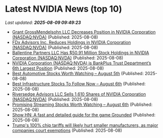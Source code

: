 # Latest NVIDIA News (top 10)
_Last updated: **2025-08-09 09:49:23**_

- [Grant GrossMendelsohn LLC Decreases Position in NVIDIA Corporation (NASDAQ:NVDA)](https://www.etfdailynews.com/2025/08/08/grant-grossmendelsohn-llc-decreases-position-in-nvidia-corporation-nasdaqnvda/) (Published: 2025-08-08)
- [FDx Advisors Inc. Reduces Holdings in NVIDIA Corporation (NASDAQ:NVDA)](https://www.etfdailynews.com/2025/08/08/fdx-advisors-inc-reduces-holdings-in-nvidia-corporation-nasdaqnvda/) (Published: 2025-08-08)
- [Ballentine Partners LLC Has $50.91 Million Stock Holdings in NVIDIA Corporation (NASDAQ:NVDA)](https://www.etfdailynews.com/2025/08/08/ballentine-partners-llc-has-50-91-million-stock-holdings-in-nvidia-corporation-nasdaqnvda/) (Published: 2025-08-08)
- [NVIDIA Corporation (NASDAQ:NVDA) is BankPlus Trust Department’s 6th Largest Position](https://www.etfdailynews.com/2025/08/08/nvidia-corporation-nasdaqnvda-is-bankplus-trust-departments-6th-largest-position/) (Published: 2025-08-08)
- [Best Automotive Stocks Worth Watching – August 5th](https://www.etfdailynews.com/2025/08/08/best-automotive-stocks-worth-watching-august-5th/) (Published: 2025-08-08)
- [Best Infrastructure Stocks To Follow Now – August 6th](https://www.etfdailynews.com/2025/08/08/best-infrastructure-stocks-to-follow-now-august-6th/) (Published: 2025-08-08)
- [Riversedge Advisors LLC Sells 1,610 Shares of NVIDIA Corporation (NASDAQ:NVDA)](https://www.etfdailynews.com/2025/08/08/riversedge-advisors-llc-sells-1610-shares-of-nvidia-corporation-nasdaqnvda/) (Published: 2025-08-08)
- [Promising Streaming Stocks Worth Watching – August 6th](https://www.etfdailynews.com/2025/08/08/promising-streaming-stocks-worth-watching-august-6th/) (Published: 2025-08-08)
- [Show HN: A fast and detailed guide for the game Grounded](https://grounded2.net) (Published: 2025-08-08)
- [Trump's 100% chip tariffs will likely hurt smaller manufacturers, as major companies court exemptions](https://www.tomshardware.com/tech-industry/semiconductors/trumps-100-percent-chip-tariffs-will-likely-hurt-smaller-manufacturers-as-major-companies-court-exemptions) (Published: 2025-08-08)
